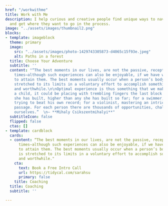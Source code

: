```yaml
---
href: "/workwithme"
title: Work with Me
description: I help curious and creative people find unique ways to navigate life
  and get where they want to go in the process.
image: "../assets/images/thumbnail2.png"
blocks:
- template: imageblock
  theme: primary
  image:
    src: "../assets/images/photo-1429743305873-d4065c15f93e.jpeg"
    alt: Paths in a forest
  title: Choose Your Adventure
  subtitle: ''
  content: "“The best moments in our lives, are not the passive, receptive, relaxing
    times—although such experiences can also be enjoyable, if we have worked hard
    to attain them. The best moments usually occur when a person’s body or mind is
    stretched to its limits in a voluntary effort to accomplish something difficult
    and worthwhile.\n\nOptimal experience is thus something that we make happen. For
    a child, it could be placing with trembling fingers the last block on a tower
    she has built, higher than any she has built so far; for a swimmer, it could be
    trying to beat his own record; for a violinist, mastering an intricate musical
    passage. For each person there are thousands of opportunities, challenges to expand
    ourselves.”  \n― **Mihaly Csikszentmihalyi**"
  subtitleIcon: false
  flipped: false
  ctas: []
- template: cardblock
  cards:
  - content: “The best moments in our lives, are not the passive, receptive, relaxing
      times—although such experiences can also be enjoyable, if we have worked hard
      to attain them. The best moments usually occur when a person’s body or mind
      is stretched to its limits in a voluntary effort to accomplish something difficult
      and worthwhile."
    cta:
      text: Book a Free Intro Call
      url: https://tidycal.com/sarahsu
      primary: false
    title: Coaching
  title: Coaching
  subtitle: ''

---
```

